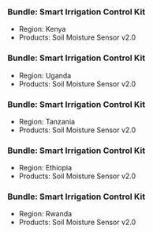 ### Bundle: Smart Irrigation Control Kit
- Region: Kenya
- Products: Soil Moisture Sensor v2.0

### Bundle: Smart Irrigation Control Kit
- Region: Uganda
- Products: Soil Moisture Sensor v2.0

### Bundle: Smart Irrigation Control Kit
- Region: Tanzania
- Products: Soil Moisture Sensor v2.0

### Bundle: Smart Irrigation Control Kit
- Region: Ethiopia
- Products: Soil Moisture Sensor v2.0

### Bundle: Smart Irrigation Control Kit
- Region: Rwanda
- Products: Soil Moisture Sensor v2.0
